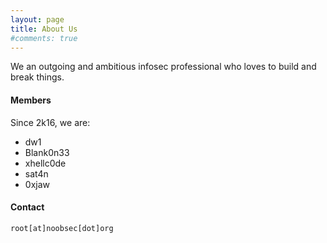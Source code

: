 ```yaml
---
layout: page
title: About Us
#comments: true
---
```


We an outgoing and ambitious infosec professional who loves to build and break things.

#### Members

Since 2k16, we are:

- dw1
- Blank0n33
- xhellc0de
- sat4n
- 0xjaw

#### Contact

`root[at]noobsec[dot]org`